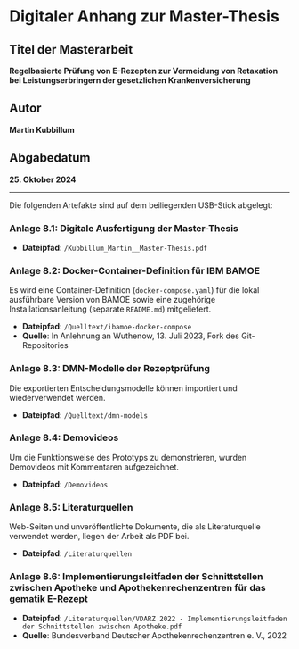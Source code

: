 # Digitaler Anhang zur Master-Thesis

## Titel der Masterarbeit
**Regelbasierte Prüfung von E-Rezepten zur Vermeidung von Retaxation bei Leistungserbringern der gesetzlichen Krankenversicherung**

## Autor
**Martin Kubbillum**

## Abgabedatum
**25. Oktober 2024**

---

Die folgenden Artefakte sind auf dem beiliegenden USB-Stick abgelegt:

### Anlage 8.1: Digitale Ausfertigung der Master-Thesis
- **Dateipfad**: `/Kubbillum_Martin__Master-Thesis.pdf`

### Anlage 8.2: Docker-Container-Definition für IBM BAMOE
Es wird eine Container-Definition (`docker-compose.yaml`) für die lokal ausführbare Version von BAMOE sowie eine zugehörige Installationsanleitung (separate `README.md`) mitgeliefert.
- **Dateipfad**: `/Quelltext/ibamoe-docker-compose`
- **Quelle**: In Anlehnung an Wuthenow, 13. Juli 2023, Fork des Git-Repositories

### Anlage 8.3: DMN-Modelle der Rezeptprüfung
Die exportierten Entscheidungsmodelle können importiert und wiederverwendet werden.
- **Dateipfad**: `/Quelltext/dmn-models`

### Anlage 8.4: Demovideos
Um die Funktionsweise des Prototyps zu demonstrieren, wurden Demovideos mit Kommentaren aufgezeichnet.
- **Dateipfad**: `/Demovideos`

### Anlage 8.5: Literaturquellen
Web-Seiten und unveröffentlichte Dokumente, die als Literaturquelle verwendet werden, liegen der Arbeit als PDF bei.
- **Dateipfad**: `/Literaturquellen`

### Anlage 8.6: Implementierungsleitfaden der Schnittstellen zwischen Apotheke und Apothekenrechenzentren für das gematik E-Rezept
- **Dateipfad**: `/Literaturquellen/VDARZ 2022 - Implementierungsleitfaden der Schnittstellen zwischen Apotheke.pdf`
- **Quelle**: Bundesverband Deutscher Apothekenrechenzentren e. V., 2022
